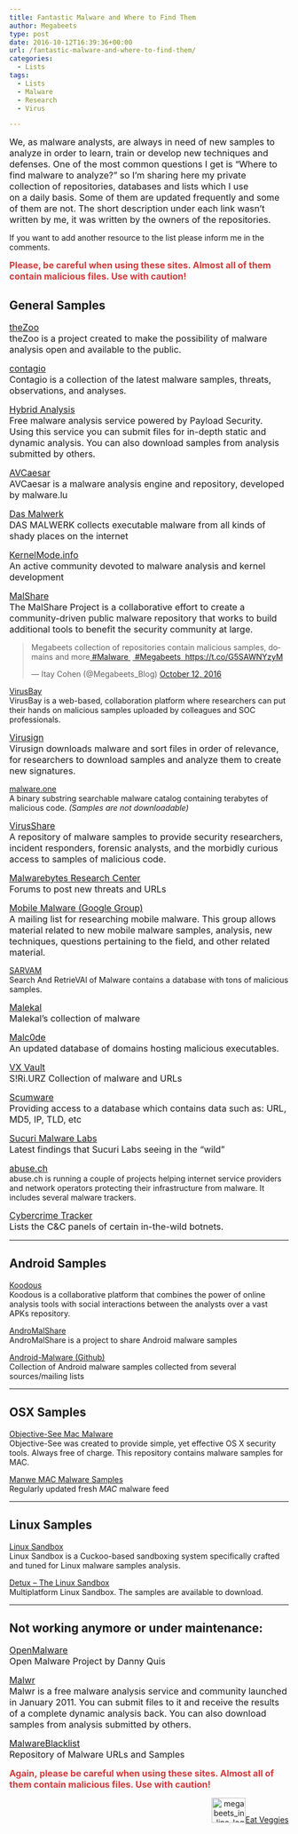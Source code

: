 ```yaml
---
title: Fantastic Malware and Where to Find Them
author: Megabeets
type: post
date: 2016-10-12T16:39:36+00:00
url: /fantastic-malware-and-where-to-find-them/
categories:
  - Lists
tags:
  - Lists
  - Malware
  - Research
  - Virus

---
```

<span style="font-size: 12pt;">We, as malware analysts, are always in need of new samples to analyze in order to learn, train or develop new techniques and defenses. One of the most common questions I get is &#8220;Where to find malware to analyze?&#8221; so I&#8217;m sharing here my private collection of repositories, databases and lists which I use on a daily basis. Some of them are updated frequently and some of them are not. The short description under each link wasn&#8217;t written by me, it was written by the owners of the repositories.</span>

If you want to add another resource to the list please inform me in the comments.

**<span style="font-size: 12pt; color: #d13b3b;">Please, be careful when using these sites. Almost all of them contain malicious files. Use with caution!</span>**

## <span class="ez-toc-section" id="General_Samples"></span>General Samples<span class="ez-toc-section-end"></span>

 <span style="font-size: 12pt;"><u><a href="https://github.com/ytisf/theZoo">theZoo</a></u></span>  
 <span style="font-size: 12pt;">theZoo is a project created to make the possibility of malware analysis open and available to the public.</span>

<span style="font-size: 12pt;"><u><a href="http://contagiodump.blogspot.com">contagio</a></u></span>  
 <span style="font-size: 12pt;">Contagio is a collection of the latest malware samples, threats, observations, and analyses.</span>

<span style="font-size: 12pt;"><u><a href="https://www.hybrid-analysis.com/">Hybrid Analysis</a></u></span>  
 <span style="font-size: 12pt;">Free malware analysis service powered by Payload Security. Using this service you can submit files for in-depth static and dynamic analysis. You can also download samples from analysis submitted by others.</span>

<span style="font-size: 12pt;"><u><a href="https://avcaesar.malware.lu/">AVCaesar</a></u></span>  
 <span style="font-size: 12pt;">AVCaesar is a malware analysis engine and repository, developed by malware.lu</span>

<span style="font-size: 12pt;"><u><a href="http://dasmalwerk.eu/">Das Malwerk</a></u></span>  
 <span style="font-size: 12pt;">DAS MALWERK collects executable malware from all kinds of shady places on the internet</span>

<span style="font-size: 12pt;"><u><a href="http://www.kernelmode.info/forum/viewforum.php?f=16">KernelMode.info</a></u></span>  
 <span style="font-size: 12pt;">An active community devoted to malware analysis and kernel development</span>

<span style="font-size: 12pt;"><u><a href="http://malshare.com/">MalShare</a></u></span>  
 <span style="font-size: 12pt;">The MalShare Project is a collaborative effort to create a community-driven public malware repository that works to build additional tools to benefit the security community at large.</span>

<blockquote class="twitter-tweet" data-lang="en">
  <p dir="ltr" lang="en">
    Megabeets collection of repositories contain malicious samples, domains and more<a href="https://twitter.com/hashtag/Malware?src=hash"> #Malware </a> <a href="https://twitter.com/hashtag/Megabeets?src=hash"> #Megabeets </a><a href="https://t.co/G5SAWNYzyM"> https://t.co/G5SAWNYzyM</a>
  </p>
  
  <p>
    — Itay Cohen (@Megabeets_Blog) <a href="https://twitter.com/Megabeets_Blog/status/786276394678366209">October 12, 2016</a>
  </p>
</blockquote>



[VirusBay][1]  
VirusBay is a web-based, collaboration platform where researchers can put their hands on malicious samples uploaded by colleagues and SOC professionals.

<span style="font-size: 12pt;"><u><a href="http://www.virusign.com/">Virusign</a></u></span>  
 <span style="font-size: 12pt;">Virusign downloads malware and sort files in order of relevance, for researchers to download samples and analyze them to create new signatures.</span>

[malware.one][2]  
A binary substring searchable malware catalog containing terabytes of malicious code. _(Samples are not downloadable)_

<span style="font-size: 12pt;"><u><a href="http://virusshare.com/">VirusShare</a></u></span>  
 <span style="font-size: 12pt;">A repository of malware samples to provide security researchers, incident responders, forensic analysts, and the morbidly curious access to samples of malicious code.</span>

<span style="font-size: 12pt;"><u><a href="https://forums.malwarebytes.org/forum/44-research-center/">Malwarebytes Research Center</a></u></span>  
 <span style="font-size: 12pt;">Forums to post new threats and URLs</span>

<span style="font-size: 12pt;"><u><a href="https://groups.google.com/forum/#!forum/mobilemalware">Mobile Malware (Google Group)</a></u></span>  
 <span style="font-size: 12pt;">A mailing list for researching mobile malware. This group allows material related to new mobile malware samples, analysis, new techniques, questions pertaining to the field, and other related material.</span>

[SARVAM][3]  
Search And RetrieVAl of Malware contains a database with tons of malicious samples.

<span style="font-size: 12pt;"><u><a href="http://malwaredb.malekal.com/">Malekal</a></u></span>  
 <span style="font-size: 12pt;">Malekal&#8217;s collection of malware</span>

<span style="font-size: 12pt;"><u><a href="http://malc0de.com/database/">Malc0de</a></u></span>  
 <span style="font-size: 12pt;">An updated database of domains hosting malicious executables.</span>

<span style="font-size: 12pt;"><u><a href="http://vxvault.net/ViriList.php">VX Vault</a></u></span>  
 <span style="font-size: 12pt;">S!Ri.URZ Collection of malware and URLs</span>

<span style="font-size: 12pt;"><u><a href="http://www.scumware.org/index.scumware">Scumware</a></u></span>  
 <span style="font-size: 12pt;">Providing access to a database which contains data such as: URL, MD5, IP, TLD, etc</span>

<span style="font-size: 12pt;"><u><a href="http://labs.sucuri.net/?malware">Sucuri Malware Labs</a></u></span>  
 <span style="font-size: 12pt;">Latest findings that Sucuri Labs seeing in the &#8220;wild&#8221;</span>

<span style="font-size: 12pt;"><u><a href="https://abuse.ch/">abuse.ch</a></u></span>  
abuse.ch is running a couple of projects helping internet service providers and network operators protecting their infrastructure from malware. It includes several malware trackers.

<span style="font-size: 12pt;"><u><a href="http://cybercrime-tracker.net/">Cybercrime Tracker</a></u></span>  
 <span style="font-size: 12pt;">Lists the C&C panels of certain in-the-wild botnets.</span>

* * *

## <span class="ez-toc-section" id="Android_Samples"></span>Android Samples<span class="ez-toc-section-end"></span>

[Koodous][4]  
Koodous is a collaborative platform that combines the power of online analysis tools with social interactions between the analysts over a vast APKs repository.

[AndroMalShare][5]  
AndroMalShare is a project to share Android malware samples

[Android-Malware (Github)][6]  
Collection of Android malware samples collected from several sources/mailing lists

* * *

## <span class="ez-toc-section" id="OSX_Samples"></span>OSX Samples<span class="ez-toc-section-end"></span>

[Objective-See Mac Malware][7]  
Objective-See was created to provide simple, yet effective OS X security tools. Always free of charge. This repository contains malware samples for MAC.

[Manwe MAC Malware Samples][8]  
Regularly updated fresh _MAC_ malware feed

* * *

## <span class="ez-toc-section" id="Linux_Samples"></span>Linux Samples<span class="ez-toc-section-end"></span>

[Linux Sandbox][9]  
Linux Sandbox is a Cuckoo-based sandboxing system specifically crafted and tuned for Linux malware samples analysis.

[Detux &#8211; The Linux Sandbox][10]  
Multiplatform Linux Sandbox. The samples are available to download.

* * *

## <span class="ez-toc-section" id="Not_working_anymore_or_under_maintenance"></span>Not working anymore or under maintenance:<span class="ez-toc-section-end"></span>

<span style="font-size: 12pt;"><u><a href="http://www.offensivecomputing.net/">OpenMalware</a></u></span>  
 <span style="font-size: 12pt;">Open Malware Project by Danny Quis</span>

<span style="font-size: 12pt;"><u><a href="https://malwr.com/">Malwr</a></u></span>  
 <span style="font-size: 12pt;">Malwr is a free malware analysis service and community launched in January 2011. You can submit files to it and receive the results of a complete dynamic analysis back. You can also download samples from analysis submitted by others.</span>

<span style="font-size: 12pt;"><u><a href="http://www.malwareblacklist.com/showMDL.php">MalwareBlacklist</a></u></span>  
 <span style="font-size: 12pt;">Repository of Malware URLs and Samples</span>

**<span style="font-size: 12pt; color: #d13b3b;">Again, please be careful when using these sites. Almost all of them contain malicious files. Use with caution!</span>**

<div class="nf-post-footer">
  <p style="text-align: right">
    <a href="https://www.megabeets.net/about.html#vegan"><img class="wp-image-149 alignnone" src="https://www.megabeets.net/uploads/megabeets_inline_logo.png" alt="megabeets_inline_logo" width="61" height="45" />Eat Veggies</a>
  </p>
</div>

 [1]: https://beta.virusbay.io
 [2]: https://malware.one
 [3]: http://sarvam.ece.ucsb.edu/recent
 [4]: https://koodous.com
 [5]: http://sanddroid.xjtu.edu.cn:8080
 [6]: https://github.com/ashishb/android-malware
 [7]: https://objective-see.com/malware.html
 [8]: http://macmalware.manwe.io/
 [9]: https://linux.huntingmalware.com/analysis/
 [10]: https://detux.org/index.php